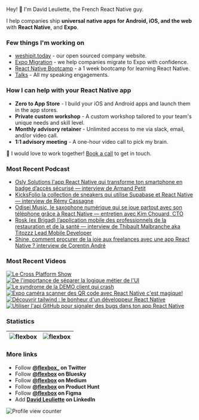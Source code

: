 Hey! 👋 I'm David Leuliette, the French React Native guy.

I help companies ship **universal native apps for Android, iOS, and the web** with **React Native**, and **Expo**.

### Few things I'm working on

- [weshipit.today](https://github.com/flexbox/weshipit.today/) - our open sourced company website.
- [Expo Migration](https://weshipit.today/react-native-migration) - we help companies migrate to Expo with confidence.
- [React Native Bootcamp](https://github.com/flexbox/react-native-bootcamp) - a 1 week bootcamp for learning React Native.
- [Talks](https://davidl.fr/talks) - All my speaking engagements.

### How I can help with your React Native app

- **Zero to App Store** - I build your iOS and Android apps and launch them in the app stores.
- **Private custom workshop** - A custom workshop tailored to your team's unique needs and skill level.
- **Monthly advisory retainer** - Unlimited access to me via slack, email, and/or video call.
- **1:1 advisory meeting** - A one-hour video call to pick my brain.

💌 I would love to work together! [Book a call](https://cal.com/davidl/weshipit-onboarding) to get in touch.

### Most Recent Podcast

<!-- PODCAST:START -->
- [Osly Solutions l'app React Native qui transforme ton smartphone en badge d’accès sécurisé — interview de Armand Petit](https://podcasters.spotify.com/pod/show/weshipit/episodes/Osly-Solutions-lapp-React-Native-qui-transforme-ton-smartphone-en-badge-daccs-scuris--interview-de-Armand-Petit-e38lvdv)
- [KicksFolio la collection de sneakers qui utilise Supabase et React Native — interview de Rémy Cassagne](https://podcasters.spotify.com/pod/show/weshipit/episodes/KicksFolio-la-collection-de-sneakers-qui-utilise-Supabase-et-React-Native--interview-de-Rmy-Cassagne-e388u9d)
- [Odisei Music, le saxophone numérique qui se joue partout avec son téléphone grâce à React Native — entretien avec Kim Chouard, CTO](https://podcasters.spotify.com/pod/show/weshipit/episodes/Odisei-Music--le-saxophone-numrique-qui-se-joue-partout-avec-son-tlphone-grce--React-Native--entretien-avec-Kim-Chouard--CTO-e360jo1)
- [Rosk (ex Brigad) l’application mobile des professionnels de la restauration et de la santé — interview de Thibault Malbranche aka Titozzz Lead Mobile Developer](https://podcasters.spotify.com/pod/show/weshipit/episodes/Rosk-ex-Brigad-lapplication-mobile-des-professionnels-de-la-restauration-et-de-la-sant--interview-de-Thibault-Malbranche-aka-Titozzz-Lead-Mobile-Developer-e35vq0o)
- [Shine, comment procurer de la joie aux freelances avec une app React Native ? interview de Corentin André](https://podcasters.spotify.com/pod/show/weshipit/episodes/Shine--comment-procurer-de-la-joie-aux-freelances-avec-une-app-React-Native---interview-de-Corentin-Andr-e35svp8)<!-- PODCAST:END -->

### Most Recent Videos

<!-- BEGIN YOUTUBE-CARDS -->
[![Le Cross Platform Show](https://ytcards.demolab.com/?id=1NpUTq4sMeY&title=Le+Cross+Platform+Show&lang=en&timestamp=1760053376&background_color=%230d1117&title_color=%23ffffff&stats_color=%23dedede&max_title_lines=1&width=250&border_radius=5 "Le Cross Platform Show")](https://www.youtube.com/watch?v=1NpUTq4sMeY)
[![De l'importance de séparer la logique métier de l'UI](https://ytcards.demolab.com/?id=zD6YhnYbx04&title=De+l%27importance+de+se%CC%81parer+la+logique+m%C3%A9tier+de+l%27UI&lang=en&timestamp=1759312907&background_color=%230d1117&title_color=%23ffffff&stats_color=%23dedede&max_title_lines=1&width=250&border_radius=5 "De l'importance de séparer la logique métier de l'UI")](https://www.youtube.com/shorts/zD6YhnYbx04)
[![Le syndrome de la DEMO client qui crash](https://ytcards.demolab.com/?id=bDOKMg1kmVQ&title=Le+syndrome+de+la+DEMO+client+qui+crash&lang=en&timestamp=1759226466&background_color=%230d1117&title_color=%23ffffff&stats_color=%23dedede&max_title_lines=1&width=250&border_radius=5 "Le syndrome de la DEMO client qui crash")](https://www.youtube.com/shorts/bDOKMg1kmVQ)
[![Expo caméra scanner des QR code avec React Native c'est magique!](https://ytcards.demolab.com/?id=7vzGa2zYICE&title=Expo+came%CC%81ra+scanner+des+QR+code+avec+React+Native+c%27est+magique%21&lang=en&timestamp=1759140021&background_color=%230d1117&title_color=%23ffffff&stats_color=%23dedede&max_title_lines=1&width=250&border_radius=5 "Expo caméra scanner des QR code avec React Native c'est magique!")](https://www.youtube.com/shorts/7vzGa2zYICE)
[![Découvrir tailwind : le bonheur d'un développeur React Native](https://ytcards.demolab.com/?id=f6ausnDHr2M&title=De%CC%81couvrir+tailwind+%3A+le+bonheur+d%27un+de%CC%81veloppeur+React+Native&lang=en&timestamp=1758880880&background_color=%230d1117&title_color=%23ffffff&stats_color=%23dedede&max_title_lines=1&width=250&border_radius=5 "Découvrir tailwind : le bonheur d'un développeur React Native")](https://www.youtube.com/shorts/f6ausnDHr2M)
[![Utiliser l'api GitHub pour signaler des bugs dans ton app React Native](https://ytcards.demolab.com/?id=oYihBaXPb-0&title=Utiliser+l%27api+GitHub+pour+signaler+des+bugs+dans+ton+app+React+Native&lang=en&timestamp=1758794495&background_color=%230d1117&title_color=%23ffffff&stats_color=%23dedede&max_title_lines=1&width=250&border_radius=5 "Utiliser l'api GitHub pour signaler des bugs dans ton app React Native")](https://www.youtube.com/shorts/oYihBaXPb-0)
<!-- END YOUTUBE-CARDS -->

### Statistics

| <img src="https://github-readme-stats.vercel.app/api?username=flexbox&show_icons=false&theme=buefy" alt="flexbox" />  | <img src="https://github-readme-stats.vercel.app/api/top-langs/?username=flexbox&layout=compact&hide=html,SCSS,Java&theme=buefy" alt="flexbox" /> |
| ------------- | ------------- |

### More links

- Follow **<a href="https://twitter.com/intent/follow?screen_name=flexbox_">@flexbox_</a> on Twitter**
- Follow **<a href="https://bsky.app/profile/flexbox.bsky.social">@flexbox</a> on Bluesky**
- Follow **<a href="https://medium.com/@flexbox">@flexbox</a> on Medium**
- Follow **<a href="https://www.producthunt.com/@flexbox">@flexbox</a> on Product Hunt**
- Follow **<a href="https://www.figma.com/@flexbox">@flexbox</a> on Figma**
- Add **<a href="https://www.linkedin.com/in/david-leuliette">David Leuliette</a> on LinkedIn**

![Profile view counter](https://komarev.com/ghpvc/?username=flexbox)
